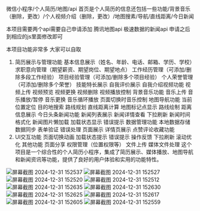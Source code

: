 
微信小程序/个人简历/地图/api 首页是个人简历的信息还包括一些功能/背景音乐（删除，更改）/个人视频介绍（删除，更改）/地图搜素/导航/直线距离/今日新闻

本项目需要两个api需要自己申请添加
腾讯地图api
极速数据的新闻api
申请之后到相应的js里面修改即可

本项目功能非常多 大家可以自取
1. 简历展示与管理功能
基本信息展示（姓名、年龄、电话、邮箱、学历、学校）
求职意向管理（期望薪资、期望岗位、期望地点）
工作经历管理（可添加/删除多段工作经验）
项目经验管理（可添加/删除多个项目经验）
个人荣誉管理（可添加/删除多个荣誉）
技能特长展示
自我评价展示
自我介绍视频功能
视频上传
视频预览
视频更换
视频删除
视频播放控制
背景音乐功能
音乐上传
音乐播放/暂停
音乐更换
音乐循环播放
页面切换时音乐控制
地图导航功能
当前位置定位
目的地搜索
路线规划
直线距离计算
地图标记点显示
路线绘制
距离信息展示
今日头条新闻功能
新闻列表展示
新闻详情查看
下拉刷新
新闻时间格式化
新闻图片懒加载
加载状态显示
错误提示
数据管理功能
本地数据存储
数据同步
表单验证
错误处理
页面展示
详情页展示
点赞评论收藏功能
2. UI交互功能
页面切换动画
加载状态提示
错误提示
操作反馈
下拉刷新
滚动优化
其他功能
页面分享
权限管理（位置权限等）
文件上传
媒体文件处理
这个项目是一个综合性的个人简历小程序，集成了简历展示、媒体播放、地图导航和新闻资讯等功能，提供了良好的用户体验和实用的功能特性。


![屏幕截图 2024-12-31 152537](https://github.com/user-attachments/assets/0701cab9-d751-4063-8387-32309801f3c9)
![屏幕截图 2024-12-31 152527](https://github.com/user-attachments/assets/8d410375-010c-4a92-b571-b74238815209)
![屏幕截图 2024-12-31 152520](https://github.com/user-attachments/assets/712b8a2c-ee61-487f-aa70-ecf2400b944e)
![屏幕截图 2024-12-31 152512](https://github.com/user-attachments/assets/2398d6cd-9ed2-4698-94b9-3d820e58e0b8)
![屏幕截图 2024-12-31 152635](https://github.com/user-attachments/assets/ddca6e4e-e8f4-4c63-a1cb-4904bc06a12f)
![屏幕截图 2024-12-31 152630](https://github.com/user-attachments/assets/21e77eac-bf99-47c6-99e2-07089a92ef0f)
![屏幕截图 2024-12-31 152625](https://github.com/user-attachments/assets/cc5747de-fed9-4507-83d5-9c9c097c4c37)
![屏幕截图 2024-12-31 152617](https://github.com/user-attachments/assets/923129b4-63d2-4f3d-b07a-2cea40f49425)
![屏幕截图 2024-12-31 152605](https://github.com/user-attachments/assets/140e2a8f-42fe-420f-b484-68814e6a02a4)
![屏幕截图 2024-12-31 152559](https://github.com/user-attachments/assets/ac368ef6-bce8-4ec0-91ed-360e0988df8c)



